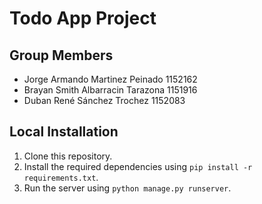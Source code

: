 # Todo App Project

## Group Members
- Jorge Armando Martinez Peinado 1152162
- Brayan Smith Albarracin Tarazona 1151916
- Duban René Sánchez Trochez 1152083

## Local Installation
1. Clone this repository.
2. Install the required dependencies using `pip install -r requirements.txt`.
3. Run the server using `python manage.py runserver`.
